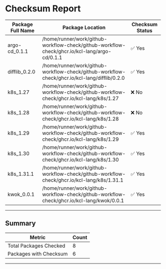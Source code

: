 # Checksum Report

| Package Full Name | Package Location | Checksum Status|
|-------------------|------------------|----------------|
| argo-cd_0.1.1 | /home/runner/work/github-workflow-check/github-workflow-check/ghcr.io/kcl-lang/argo-cd/0.1.1 | ✅ Yes |
| difflib_0.2.0 | /home/runner/work/github-workflow-check/github-workflow-check/ghcr.io/kcl-lang/difflib/0.2.0 | ✅ Yes |
| k8s_1.27 | /home/runner/work/github-workflow-check/github-workflow-check/ghcr.io/kcl-lang/k8s/1.27 | ❌ No |
| k8s_1.28 | /home/runner/work/github-workflow-check/github-workflow-check/ghcr.io/kcl-lang/k8s/1.28 | ❌ No |
| k8s_1.29 | /home/runner/work/github-workflow-check/github-workflow-check/ghcr.io/kcl-lang/k8s/1.29 | ✅ Yes |
| k8s_1.30 | /home/runner/work/github-workflow-check/github-workflow-check/ghcr.io/kcl-lang/k8s/1.30 | ✅ Yes |
| k8s_1.31.1 | /home/runner/work/github-workflow-check/github-workflow-check/ghcr.io/kcl-lang/k8s/1.31.1 | ✅ Yes |
| kwok_0.0.1 | /home/runner/work/github-workflow-check/github-workflow-check/ghcr.io/kcl-lang/kwok/0.0.1 | ✅ Yes |

---
## Summary
| Metric                     | Count |
|----------------------------|-------|
| Total Packages Checked      | 8     |
| Packages with Checksum      | 6     |

---
